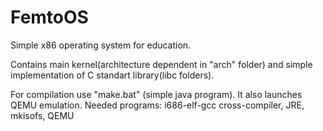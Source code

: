 # FemtoOS
Simple x86 operating system for education.

Contains main kernel(architecture dependent in "arch" folder) and simple implementation of C standart library(libc folders).

For compilation use "make.bat" (simple java program).
It also launches QEMU emulation.
Needed programs: i686-elf-gcc cross-compiler, JRE, mkisofs, QEMU
